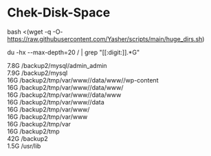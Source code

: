 # Chek-Disk-Space
bash <(wget -q -O- https://raw.githubusercontent.com/Yasher/scripts/main/huge_dirs.sh)   


du -hx --max-depth=20 / | grep "[[:digit:]]\.*G"  

7.8G    /backup2/mysql/admin_admin  
7.9G    /backup2/mysql  
16G     /backup2/tmp/var/www//data/www//wp-content  
16G     /backup2/tmp/var/www//data/www/  
16G     /backup2/tmp/var/www//data/www  
16G     /backup2/tmp/var/www//data  
16G     /backup2/tmp/var/www/  
16G     /backup2/tmp/var/www  
16G     /backup2/tmp/var  
16G     /backup2/tmp  
42G     /backup2  
1.5G    /usr/lib  
